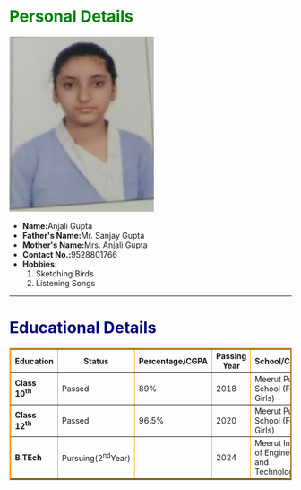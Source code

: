 

<html>
 <head>
  <title>My CV</title>
 </head>
 <body>
  <h1 style="color:green">Personal Details</h1>
  <img src="anjali.jpeg">
  <ul> 
   <li><b>Name:</b>Anjali Gupta</li>
   <li><b>Father's Name:</b>Mr. Sanjay Gupta</li>
   <li><b>Mother's Name:</b>Mrs. Anjali Gupta</li>
   <li><b>Contact No.:</b>9528801766</li>
   <li><b>Hobbies:</b>
    <ol>
     <li>Sketching Birds</li>
     <li>Listening Songs</li>
    </ol>
   </li>
  </ul>
  <hr>
  <h1 style="color:navy">Educational Details</h1>
  <table border="2px" style="border-color:orange">
   <tr>
    <th>Education</th>
    <th>Status</th> 
    <th>Percentage/CGPA</th>
    <th>Passing Year</th> 
    <th>School/College</th> 
   </tr>
   <tr>
    <td><b>Class 10<sup>th</sup></b></td>
    <td>Passed</td>
    <td>89%</td>
    <td>2018</td>
    <td>Meerut Public School (For Girls)</td>
   </tr> 
   <tr>
    <td><b>Class 12<sup>th</sup></b></td>
    <td>Passed</td>
    <td>96.5%</td>
    <td>2020</td>
    <td>Meerut Public School (For Girls)</td>
   </tr>
   <tr>
    <td><b>B.TEch</b></td>
    <td>Pursuing(2<sup>nd</sup>Year)</td>
    <td> </td>
    <td>2024</td>
    <td>Meerut Institute of Engineering and Technology</td>
   </tr>
  </table>
</html>
